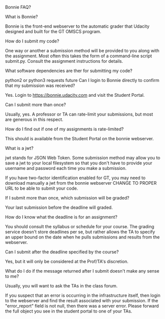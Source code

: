 Bonnie FAQ?

What is Bonnie?

Bonnie is the front-end webserver to the automatic grader that Udacity designed and built for the GT OMSCS program.

How do I submit my code?

One way or another a submission method will be provided to you along with the assignment. Most often this takes the form of a command-line script submit.py. Consult the assignment instructions for details.

What software dependencies are ther for submitting my code?

python2 or python3
requests
future
Can I login to Bonnie directly to confirm that my submission was received?

Yes. Login to https://bonnie.udacity.com and visit the Student Portal.

Can I submit more than once?

Usually, yes. A professor or TA can rate-limit your submissions, but most are generous in this respect.

How do I find out if one of my assignments is rate-limited?

This should is available from the Student Portal on the bonnie webserver.

What is a jwt?

jwt stands for JSON Web Token. Some submission method may allow you to save a jwt to your local filesystem so that you don't have to provide your username and password each time you make a submission.

If you have two-factor identification enabled for GT, you may need to download manually a jwt from the bonnie webserver CHANGE TO PROPER URL to be able to submit your code.

If I submit more than once, which submission will be graded?

Your last submission before the deadline will graded.

How do I know what the deadline is for an assignment?

You should consult the syllabus or schedule for your course. The grading service doesn't store deadlines per se, but rather allows the TA to specify an upper bound on the date when he pulls submissions and results from the webserver.

Can I submit after the deadline specified by the course?

Yes, but it will only be considered at the Prof/TA's discretion.

What do I do if the message returned after I submit doesn't make any sense to me?

Usually, you will want to ask the TAs in the class forum.

If you suspect that an error is occurring in the infrastructure itself, then login to the webserver and find the result associated with your submission. If the "error_report" field is not null, then there was a server error. Please forward the full object you see in the student portal to one of your TAs.
